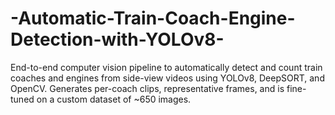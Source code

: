 # -Automatic-Train-Coach-Engine-Detection-with-YOLOv8-
End-to-end computer vision pipeline to automatically detect and count train coaches and engines from side-view videos using YOLOv8, DeepSORT, and OpenCV. Generates per-coach clips, representative frames, and is fine-tuned on a custom dataset of ~650 images.
